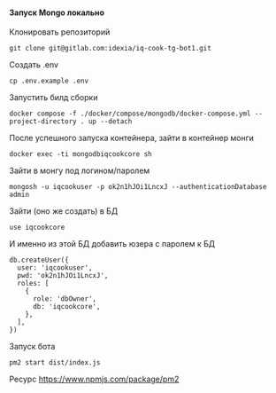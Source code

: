 #### Запуск Mongo локально
Клонировать репозиторий
```
git clone git@gitlab.com:idexia/iq-cook-tg-bot1.git
```
Создать .env
```
cp .env.example .env
```
Запустить билд сборки
```
docker compose -f ./docker/compose/mongodb/docker-compose.yml --project-directory . up --detach
```
После успешного запуска контейнера, зайти в контейнер монги
```
docker exec -ti mongodbiqcookcore sh
```
Зайти в монгу под логином/паролем
```
mongosh -u iqcookuser -p ok2n1hJOi1LncxJ --authenticationDatabase admin
```
Зайти (оно же создать) в БД
```
use iqcookcore
```
И именно из этой БД добавить юзера с паролем к БД
```
db.createUser({
  user: 'iqcookuser',
  pwd: 'ok2n1hJOi1LncxJ',
  roles: [
    {
      role: 'dbOwner',
      db: 'iqcookcore',
    },
  ],
})
```
Запуск бота
```
pm2 start dist/index.js
```
Ресурс
https://www.npmjs.com/package/pm2